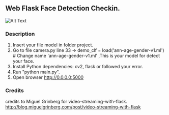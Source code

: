 
## Web Flask Face Detection Checkin.


![Alt Text](https://i.ibb.co/swWT9y8/Screen-Shot-2563-07-22-at-12-11-52.png)


### Description

1. Insert your file model in folder project.
2. Go to file camera.py line 33 -> demo_clf = load('ann-age-gender-v1.ml') # Change name 'ann-age-gender-v1.ml' ,This is your model for detect your face.
3. Install Python dependencies: cv2, flask or followed your error.
4. Run "python main.py".
5. Open browser http://0.0.0.0:5000 

### Credits
credits to Miguel Grinberg for video-streaming-with-flask. 
http://blog.miguelgrinberg.com/post/video-streaming-with-flask



